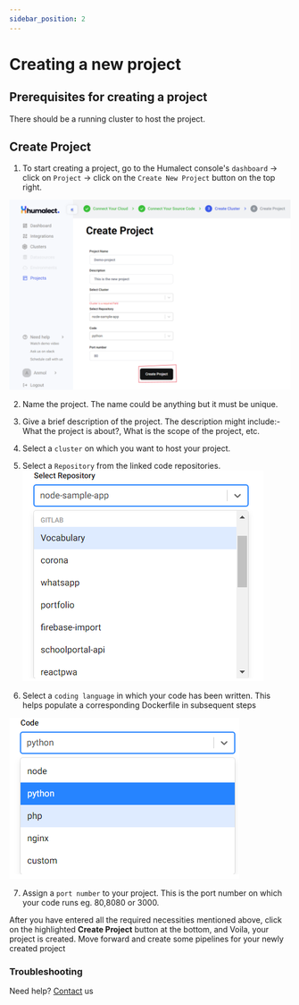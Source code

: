 ```yaml
---
sidebar_position: 2
---
```


# Creating a new project

## Prerequisites for creating a project
There should be a running cluster to host the project.

## Create Project
1. To start creating a project, go to the Humalect console's `dashboard` -> click on `Project` -> click on the `Create New Project` button on the top right.

![create-project](./../../static/img/create-project.png)

2. Name the project. The name could be anything but it must be unique.
3. Give a brief description of the project. The description might include:- What the project is about?, What is the scope of the project, etc.
4. Select a `cluster` on which you want to host your project.

5. Select a `Repository` from the linked code repositories.
![select-repo](./../../static/img/select-repo.png)

6. Select a `coding language` in which your code has been written. This helps populate a corresponding Dockerfile in subsequent steps

![select-language](./../../static/img/select-language.png)

7. Assign a `port number` to your project. This is the port number on which your code runs eg. 80,8080 or 3000.

After you have entered all the required necessities mentioned above, click on the highlighted <b>Create Project</b> button at the bottom, and Voila, your project is created. Move forward and create some pipelines for your newly created project

### Troubleshooting
Need help? [Contact](./../Contact-us/reach-out-to-us) us

